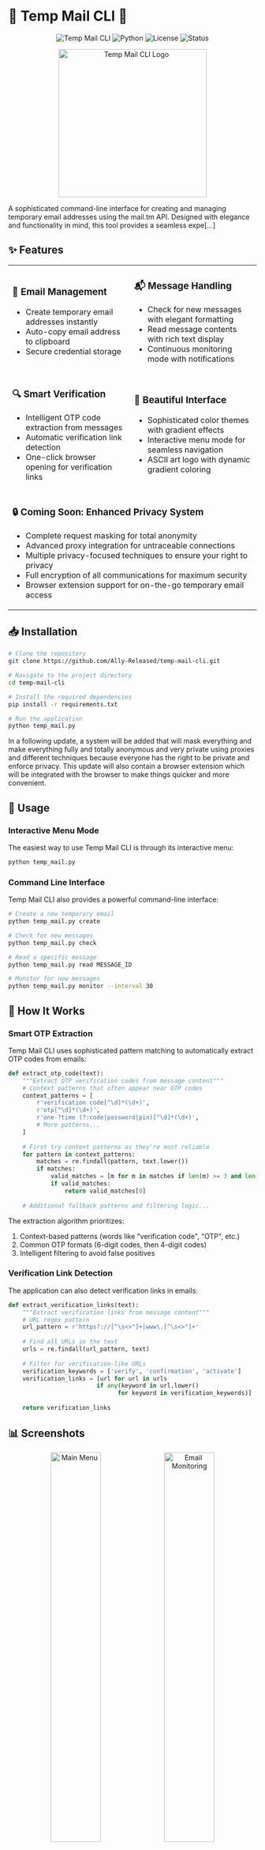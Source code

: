 
# 🌟 Temp Mail CLI 🌟

<div align="center">
  
![Temp Mail CLI](https://img.shields.io/badge/Temp%20Mail-CLI-8A2BE2?style=for-the-badge)
![Python](https://img.shields.io/badge/Python-3.7+-4B8BBE?style=for-the-badge&logo=python&logoColor=white)
![License](https://img.shields.io/badge/License-MIT-green.svg?style=for-the-badge)
![Status](https://img.shields.io/badge/Status-Active-success.svg?style=for-the-badge)

</div>

<p align="center">
  <img src="https://github.com/user-attachments/assets/5ccb76e9-6549-4b98-bce4-237cecfbedae" alt="Temp Mail CLI Logo" width="300" />
</p>

A sophisticated command-line interface for creating and managing temporary email addresses using the mail.tm API. Designed with elegance and functionality in mind, this tool provides a seamless expe[...]

## ✨ Features

<div align="center">
  <table>
    <tr>
      <td>
        <h3>📧 Email Management</h3>
        <ul>
          <li>Create temporary email addresses instantly</li>
          <li>Auto-copy email address to clipboard</li>
          <li>Secure credential storage</li>
        </ul>
      </td>
      <td>
        <h3>📬 Message Handling</h3>
        <ul>
          <li>Check for new messages with elegant formatting</li>
          <li>Read message contents with rich text display</li>
          <li>Continuous monitoring mode with notifications</li>
        </ul>
      </td>
    </tr>
    <tr>
      <td>
        <h3>🔍 Smart Verification</h3>
        <ul>
          <li>Intelligent OTP code extraction from messages</li>
          <li>Automatic verification link detection</li>
          <li>One-click browser opening for verification links</li>
        </ul>
      </td>
      <td>
        <h3>🎨 Beautiful Interface</h3>
        <ul>
          <li>Sophisticated color themes with gradient effects</li>
          <li>Interactive menu mode for seamless navigation</li>
          <li>ASCII art logo with dynamic gradient coloring</li>
        </ul>
      </td>
    </tr>
    <tr>
      <td colspan="2">
        <h3>🔒 Coming Soon: Enhanced Privacy System</h3>
        <ul>
          <li>Complete request masking for total anonymity</li>
          <li>Advanced proxy integration for untraceable connections</li>
          <li>Multiple privacy-focused techniques to ensure your right to privacy</li>
          <li>Full encryption of all communications for maximum security</li>
          <li>Browser extension support for on-the-go temporary email access</li>
        </ul>
      </td>
    </tr>
  </table>
</div>

## 📥 Installation

```bash
# Clone the repository
git clone https://github.com/Ally-Released/temp-mail-cli.git

# Navigate to the project directory
cd temp-mail-cli

# Install the required dependencies
pip install -r requirements.txt

# Run the application
python temp_mail.py
```

In a following update, a system will be added that will mask everything and make everything fully and totally anonymous and very private using proxies and different techniques because everyone has the right to be private and enforce privacy. This update will also contain a browser extension which will be integrated with the browser to make things quicker and more convenient.


## 🚀 Usage

### Interactive Menu Mode

The easiest way to use Temp Mail CLI is through its interactive menu:

```bash
python temp_mail.py
```

### Command Line Interface

Temp Mail CLI also provides a powerful command-line interface:

```bash
# Create a new temporary email
python temp_mail.py create

# Check for new messages
python temp_mail.py check

# Read a specific message
python temp_mail.py read MESSAGE_ID

# Monitor for new messages
python temp_mail.py monitor --interval 30
```

## 🔮 How It Works

### Smart OTP Extraction

Temp Mail CLI uses sophisticated pattern matching to automatically extract OTP codes from emails:

```python
def extract_otp_code(text):
    """Extract OTP verification codes from message content"""
    # Context patterns that often appear near OTP codes
    context_patterns = [
        r'verification code[^\d]*(\d+)',
        r'otp[^\d]*(\d+)',
        r'one-?time (?:code|password|pin)[^\d]*(\d+)',
        # More patterns...
    ]
    
    # First try context patterns as they're most reliable
    for pattern in context_patterns:
        matches = re.findall(pattern, text.lower())
        if matches:
            valid_matches = [m for m in matches if len(m) >= 3 and len(m) <= 10]
            if valid_matches:
                return valid_matches[0]
    
    # Additional fallback patterns and filtering logic...
```

The extraction algorithm prioritizes:
1. Context-based patterns (words like "verification code", "OTP", etc.)
2. Common OTP formats (6-digit codes, then 4-digit codes)
3. Intelligent filtering to avoid false positives

### Verification Link Detection

The application can also detect verification links in emails:

```python
def extract_verification_links(text):
    """Extract verification links from message content"""
    # URL regex pattern
    url_pattern = r'https?://[^\s<>"]+|www\.[^\s<>"]+'
    
    # Find all URLs in the text
    urls = re.findall(url_pattern, text)
    
    # Filter for verification-like URLs
    verification_keywords = ['verify', 'confirmation', 'activate']
    verification_links = [url for url in urls 
                         if any(keyword in url.lower() 
                               for keyword in verification_keywords)]
    
    return verification_links
```

## 📊 Screenshots

<div align="center">
  <img src="https://github.com/user-attachments/assets/448ccb79-3487-4e6d-af11-2a9dd35593c9" alt="Main Menu" width="45%" />
  <img src="https://github.com/user-attachments/assets/f34bc0a0-31f2-40a9-87b5-8f9bba24b704" alt="Email Monitoring" width="45%" />
</div>

## 🛠️ Technologies Used

- **Python**: Core programming language
- **Rich**: Terminal formatting and styling
- **Click**: Command-line interface creation
- **Requests**: API communication
- **PyperClip**: Clipboard integration
- **Regex**: Pattern matching for OTP extraction

## 🔗 Connect with the Developer

<div align="center">
  
[![GitHub](https://img.shields.io/badge/GitHub-Ally--Released-181717?style=for-the-badge&logo=github)](https://github.com/Ally-Released)
[![Discord](https://img.shields.io/badge/Discord-demons__arc-7289DA?style=for-the-badge&logo=discord)](https://discord.gg/tqcSc3qV3R)
[![YouTube](https://img.shields.io/badge/YouTube-Ally--released-FF0000?style=for-the-badge&logo=youtube)](https://www.youtube.com/@Ally-released)
[![Instagram](https://img.shields.io/badge/Instagram-sparkling.soul.aura-E4405F?style=for-the-badge&logo=instagram)](https://www.instagram.com/sparkling.soul.aura/)
[![Twitter](https://img.shields.io/badge/Twitter-Iamnotlol2-1DA1F2?style=for-the-badge&logo=twitter)](https://x.com/Iamnotlol2)
[![BlueSky](https://img.shields.io/badge/BlueSky-lulzsec--ally.bsky.social-3B82F6?style=for-the-badge&logo=bluesky)](https://bsky.app/profile/lulzsec-ally.bsky.social)

</div>

## 📜 License

This project is licensed under the MIT License - see the [LICENSE](LICENSE) file for details.

## 🙏 Acknowledgements

- [mail.tm](https://mail.tm) for providing the API

---

<div align="center">
  <p>Made with ❤️ by ALLY</p>
  <p>⭐ Star this repository if you find it useful! ⭐</p>
</div>

